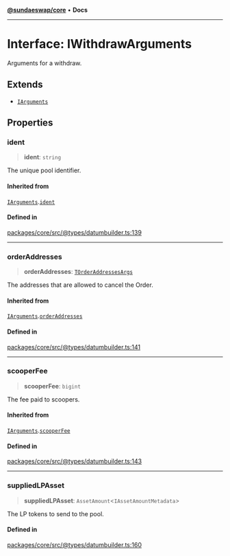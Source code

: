 [**@sundaeswap/core**](../../README.md) • **Docs**

***

# Interface: IWithdrawArguments

Arguments for a withdraw.

## Extends

- [`IArguments`](IArguments.md)

## Properties

### ident

> **ident**: `string`

The unique pool identifier.

#### Inherited from

[`IArguments`](IArguments.md).[`ident`](IArguments.md#ident)

#### Defined in

[packages/core/src/@types/datumbuilder.ts:139](https://github.com/SundaeSwap-finance/sundae-sdk/blob/main/packages/core/src/@types/datumbuilder.ts#L139)

***

### orderAddresses

> **orderAddresses**: [`TOrderAddressesArgs`](../type-aliases/TOrderAddressesArgs.md)

The addresses that are allowed to cancel the Order.

#### Inherited from

[`IArguments`](IArguments.md).[`orderAddresses`](IArguments.md#orderaddresses)

#### Defined in

[packages/core/src/@types/datumbuilder.ts:141](https://github.com/SundaeSwap-finance/sundae-sdk/blob/main/packages/core/src/@types/datumbuilder.ts#L141)

***

### scooperFee

> **scooperFee**: `bigint`

The fee paid to scoopers.

#### Inherited from

[`IArguments`](IArguments.md).[`scooperFee`](IArguments.md#scooperfee)

#### Defined in

[packages/core/src/@types/datumbuilder.ts:143](https://github.com/SundaeSwap-finance/sundae-sdk/blob/main/packages/core/src/@types/datumbuilder.ts#L143)

***

### suppliedLPAsset

> **suppliedLPAsset**: `AssetAmount`\<`IAssetAmountMetadata`\>

The LP tokens to send to the pool.

#### Defined in

[packages/core/src/@types/datumbuilder.ts:160](https://github.com/SundaeSwap-finance/sundae-sdk/blob/main/packages/core/src/@types/datumbuilder.ts#L160)
